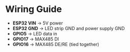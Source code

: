 # Wiring Guide

- **ESP32 VIN** → 5V power
- **ESP32 GND** → LED strip GND and power supply GND
- **GPIO5** → LED data in
- **GPIO17** → MAX485 DI
- **GPIO16** → MAX485 DE/RE (tied together)
